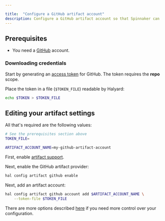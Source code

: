 ```yaml
---

title:  "Configure a GitHub artifact account"
description: Configure a GitHub artifact account so that Spinnaker can download files from GitHub.
---
```


## Prerequisites

* You need a [GitHub](https://github.com) account.

### Downloading credentials

Start by generating an [access token](https://github.com/settings/tokens)
for GitHub. The token requires the __repo__ scope.

Place the token in a file (`$TOKEN_FILE`) readable by Halyard:

```bash
echo $TOKEN > $TOKEN_FILE
```

## Editing your artifact settings

All that's required are the following values:

```bash
# See the prerequisites section above
TOKEN_FILE=

ARTIFACT_ACCOUNT_NAME=my-github-artifact-account
```

First, enable [artifact support](/docs/reference/artifacts-with-artifactsrewrite//#enabling-artifact-support).

Next, enable the GitHub artifact provider:

```bash
hal config artifact github enable
```

Next, add an artifact account:

```bash
hal config artifact github account add $ARTIFACT_ACCOUNT_NAME \
    --token-file $TOKEN_FILE
```

There are more options described
[here](/docs/reference/halyard/commands#hal-config-artifact-github-account-edit)
if you need more control over your configuration.
